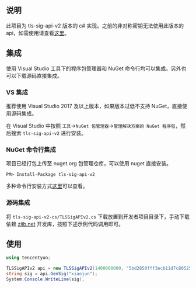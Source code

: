 ## 说明
此项目为 tls-sig-api-v2 版本的 c# 实现。之前的非对称密钥无法使用此版本的 api，如需使用请查看[这里](https://github.com/tencentyun/tls-sig-api-cs)。

## 集成
使用 Visual Studio 工具下的程序包管理器和 NuGet 命令行均可以集成。另外也可以下载源码直接集成。

### VS 集成

推荐使用 Visual Studio 2017 及以上版本，如果版本过低不支持 NuGet，直接使用源码集成。

在 Visual Studio 中按照 `工具`->`NuGet 包管理器`->`管理解决方案的 NuGet 程序包`，然后搜索 `tls-sig-api-v2` 进行安装。

### NuGet 命令行集成

项目已经打包上传至 nuget.org 包管理仓库，可以使用 nuget 直接安装。
```
PM> Install-Package tls-sig-api-v2
```
多种命令行安装方式[这里](https://www.nuget.org/packages/tls-sig-api-v2)可以查看。

### 源码集成
将 `tls-sig-api-v2-cs/TLSSigAPIv2.cs` 下载放置到开发者项目目录下，手动下载依赖 [zlib.net](https://www.nuget.org/packages/zlib.net-mutliplatform/) 开发库，按照下述示例代码调用即可。

## 使用
``` c#
using tencentyun;

TLSSigAPIv2 api = new TLSSigAPIv2(1400000000, "5bd2850fff3ecb11d7c805251c51ee463a25727bddc2385f3fa8bfee1bb93b5e");
string sig = api.GenSig("xiaojun");
System.Console.WriteLine(sig);
```
